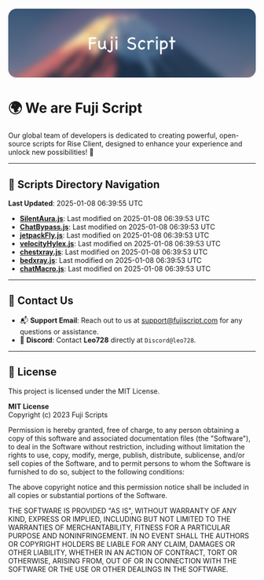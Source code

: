 ![Banner](.github/b.webp)

# 🌍 **We are Fuji Script**

Our global team of developers is dedicated to creating powerful, open-source scripts for Rise Client, designed to enhance your experience and unlock new possibilities! 🌟

---
<!-- SCRIPTS_NAVIGATION_START -->
## 📂 **Scripts Directory Navigation**

**Last Updated**: 2025-01-08 06:39:55 UTC

- **[SilentAura.js](scripts/SilentAura.js)**: Last modified on 2025-01-08 06:39:53 UTC
- **[ChatBypass.js](scripts/ChatBypass.js)**: Last modified on 2025-01-08 06:39:53 UTC
- **[jetpackFly.js](scripts/jetpackFly.js)**: Last modified on 2025-01-08 06:39:53 UTC
- **[velocityHylex.js](scripts/velocityHylex.js)**: Last modified on 2025-01-08 06:39:53 UTC
- **[chestxray.js](scripts/chestxray.js)**: Last modified on 2025-01-08 06:39:53 UTC
- **[bedxray.js](scripts/bedxray.js)**: Last modified on 2025-01-08 06:39:53 UTC
- **[chatMacro.js](scripts/chatMacro.js)**: Last modified on 2025-01-08 06:39:53 UTC

<!-- SCRIPTS_NAVIGATION_END -->

---

## 💬 **Contact Us**  
- 📬 **Support Email**: Reach out to us at [support@fujiscript.com](mailto:support@fujiscript.com) for any questions or assistance.  
- 💬 **Discord**: Contact **Leo728** directly at `Discord@leo728`.

---

## 📜 **License**

This project is licensed under the MIT License.  

**MIT License**  
Copyright (c) 2023 Fuji Scripts  

Permission is hereby granted, free of charge, to any person obtaining a copy of this software and associated documentation files (the "Software"), to deal in the Software without restriction, including without limitation the rights to use, copy, modify, merge, publish, distribute, sublicense, and/or sell copies of the Software, and to permit persons to whom the Software is furnished to do so, subject to the following conditions:  

The above copyright notice and this permission notice shall be included in all copies or substantial portions of the Software.  

THE SOFTWARE IS PROVIDED "AS IS", WITHOUT WARRANTY OF ANY KIND, EXPRESS OR IMPLIED, INCLUDING BUT NOT LIMITED TO THE WARRANTIES OF MERCHANTABILITY, FITNESS FOR A PARTICULAR PURPOSE AND NONINFRINGEMENT. IN NO EVENT SHALL THE AUTHORS OR COPYRIGHT HOLDERS BE LIABLE FOR ANY CLAIM, DAMAGES OR OTHER LIABILITY, WHETHER IN AN ACTION OF CONTRACT, TORT OR OTHERWISE, ARISING FROM, OUT OF OR IN CONNECTION WITH THE SOFTWARE OR THE USE OR OTHER DEALINGS IN THE SOFTWARE.  
